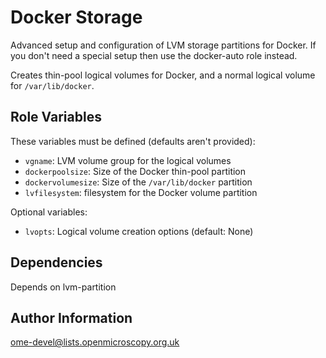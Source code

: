 Docker Storage
==============

Advanced setup and configuration of LVM storage partitions for Docker.
If you don't need a special setup then use the docker-auto role instead.

Creates thin-pool logical volumes for Docker, and a normal logical volume for `/var/lib/docker`.

Role Variables
--------------

These variables must be defined (defaults aren't provided):

- `vgname`: LVM volume group for the logical volumes
- `dockerpoolsize`: Size of the Docker thin-pool partition
- `dockervolumesize`: Size of the `/var/lib/docker` partition
- `lvfilesystem`: filesystem for the Docker volume partition

Optional variables:

- `lvopts`: Logical volume creation options (default: None)

Dependencies
------------

Depends on lvm-partition

Author Information
------------------

ome-devel@lists.openmicroscopy.org.uk
